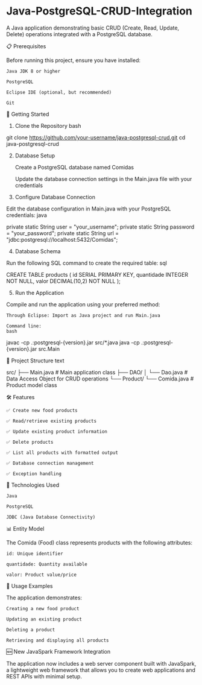 # Java-PostgreSQL-CRUD-Integration
A Java application demonstrating basic CRUD (Create, Read, Update, Delete) operations integrated with a PostgreSQL database.

📋 Prerequisites

Before running this project, ensure you have installed:

    Java JDK 8 or higher

    PostgreSQL

    Eclipse IDE (optional, but recommended)

    Git

🚀 Getting Started
1. Clone the Repository
bash

git clone https://github.com/your-username/java-postgresql-crud.git
cd java-postgresql-crud

2. Database Setup

    Create a PostgreSQL database named Comidas

    Update the database connection settings in the Main.java file with your credentials

3. Configure Database Connection

Edit the database configuration in Main.java with your PostgreSQL credentials:
java

private static String user = "your_username";
private static String password = "your_password";
private static String url = "jdbc:postgresql://localhost:5432/Comidas";

4. Database Schema

Run the following SQL command to create the required table:
sql

CREATE TABLE products (
    id SERIAL PRIMARY KEY,
    quantidade INTEGER NOT NULL,
    valor DECIMAL(10,2) NOT NULL
);

5. Run the Application

Compile and run the application using your preferred method:

    Through Eclipse: Import as Java project and run Main.java

    Command line:
    bash

javac -cp .:postgresql-{version}.jar src/*.java
java -cp .:postgresql-{version}.jar src.Main

📁 Project Structure
text

src/
├── Main.java                 # Main application class
├── DAO/
│   └── Dao.java             # Data Access Object for CRUD operations
└── Product/
    └── Comida.java          # Product model class

🛠️ Features

    ✅ Create new food products

    ✅ Read/retrieve existing products

    ✅ Update existing product information

    ✅ Delete products

    ✅ List all products with formatted output

    ✅ Database connection management

    ✅ Exception handling

🔧 Technologies Used

    Java

    PostgreSQL

    JDBC (Java Database Connectivity)

📊 Entity Model

The Comida (Food) class represents products with the following attributes:

    id: Unique identifier

    quantidade: Quantity available

    valor: Product value/price

🎯 Usage Examples

The application demonstrates:

    Creating a new food product

    Updating an existing product

    Deleting a product

    Retrieving and displaying all products

🆕 New JavaSpark Framework Integration

The application now includes a web server component built with JavaSpark, a lightweight web framework that allows you to create web applications and REST APIs with minimal setup.
